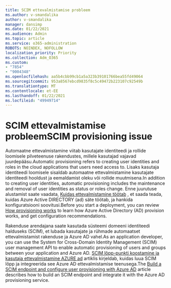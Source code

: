 ```yaml
---
title: SCIM ettevalmistamise probleem
ms.author: v-smandalika
author: v-smandalika
manager: dansimp
ms.date: 01/22/2021
ms.audience: Admin
ms.topic: article
ms.service: o365-administration
ROBOTS: NOINDEX, NOFOLLOW
localization_priority: Priority
ms.collection: Adm_O365
ms.custom:
- "7854"
- "9004348"
ms.openlocfilehash: aa5b4cbb99cb1a5a323b39101766bea55fd49064
ms.sourcegitcommit: 953a8567ebcd9835f8c5c49472b223107c92549b
ms.translationtype: MT
ms.contentlocale: et-EE
ms.lasthandoff: 01/22/2021
ms.locfileid: "49949714"
---
```

# <a name="scim-provisioning-issue"></a><span data-ttu-id="1acb4-102">SCIM ettevalmistamise probleem</span><span class="sxs-lookup"><span data-stu-id="1acb4-102">SCIM provisioning issue</span></span>

<span data-ttu-id="1acb4-103">Automaatne ettevalmistamine viitab kasutajate identiteedi ja rollide loomisele pilveteenuse rakendustes, millele kasutajad vajavad juurdepääsu.</span><span class="sxs-lookup"><span data-stu-id="1acb4-103">Automatic provisioning refers to creating user identities and roles in the cloud applications that users need access to.</span></span> <span data-ttu-id="1acb4-104">Lisaks kasutaja identiteedi loomisele sisaldab automaatne ettevalmistamine kasutajate identiteedi hooldust ja eemaldamist oleku või rollide muutmisena.</span><span class="sxs-lookup"><span data-stu-id="1acb4-104">In addition to creating user identities, automatic provisioning includes the maintenance and removal of user identities as status or roles change.</span></span> <span data-ttu-id="1acb4-105">Enne juurutuse alustamist saate vaadata, [Kuidas ettevalmistamine töötab](https://docs.microsoft.com/azure/active-directory/app-provisioning/how-provisioning-works) , et saada teada, kuidas Azure Active DIRECTORY (ad) säte töötab, ja hankida konfiguratsiooni soovitusi.</span><span class="sxs-lookup"><span data-stu-id="1acb4-105">Before you start a deployment, you can review [How provisioning works](https://docs.microsoft.com/azure/active-directory/app-provisioning/how-provisioning-works) to learn how Azure Active Directory (AD) provision works, and get configuration recommendations.</span></span>

<span data-ttu-id="1acb4-106">Rakenduse arendajana saate kasutada süsteemi domeeni identiteedi halduseks (SCIM), et lubada kasutajate ja rühmade automaatset ettevalmistamist rakenduse ja Azure AD vahel.</span><span class="sxs-lookup"><span data-stu-id="1acb4-106">As an application developer, you can use the System for Cross-Domain Identity Management (SCIM) user management API to enable automatic provisioning of users and groups between your application and Azure AD.</span></span> <span data-ttu-id="1acb4-107">[SCIM lõpp-punkti koostamine ja kasutaja ettevalmistamine AZURE ad](https://docs.microsoft.com/azure/active-directory/app-provisioning/use-scim-to-provision-users-and-groups) artiklis kirjeldab, kuidas luua SCIM lõpp ja integreerida see Azure AD ettevalmistamise teenusega.</span><span class="sxs-lookup"><span data-stu-id="1acb4-107">The [Build a SCIM endpoint and configure user provisioning with Azure AD](https://docs.microsoft.com/azure/active-directory/app-provisioning/use-scim-to-provision-users-and-groups) article describes how to build an SCIM endpoint and integrate it with the Azure AD provisioning service.</span></span>




